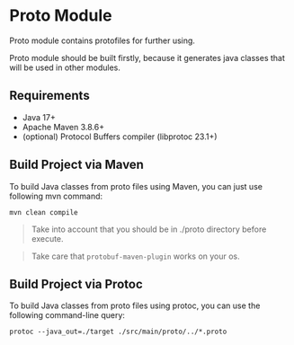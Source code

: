# Proto Module

Proto module contains protofiles for further using. 

Proto module should be built firstly, because it generates 
java classes that will be used in other modules. 

## Requirements

- Java 17+
- Apache Maven 3.8.6+
- (optional) Protocol Buffers compiler (libprotoc 23.1+)

## Build Project via Maven

To build Java classes from proto files using Maven,
you can just use following mvn command:

```
mvn clean compile
```

> Take into account that you should be in ./proto directory before execute.

> Take care that `protobuf-maven-plugin` works on your os.

## Build Project via Protoc

To build Java classes from proto files using protoc, you can use the following command-line query:

```
protoc --java_out=./target ./src/main/proto/../*.proto
```
